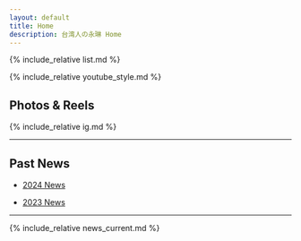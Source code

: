 ```yaml
---
layout: default
title: Home
description: 台湾人の永琳 Home
---
```


{% include_relative list.md %}

{% include_relative youtube_style.md %}

## Photos & Reels

{% include_relative ig.md %}

---
## Past News

- [2024 News](news_2024.md)

- [2023 News](news_2023.md)

---

{% include_relative news_current.md %}
